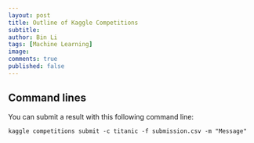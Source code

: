 ```yaml
---
layout: post
title: Outline of Kaggle Competitions
subtitle:
author: Bin Li
tags: [Machine Learning]
image: 
comments: true
published: false
---
```


## Command lines
You can submit a result with this following command line:
```shell
kaggle competitions submit -c titanic -f submission.csv -m "Message"
```
